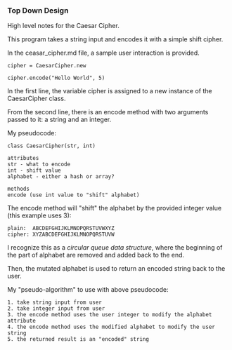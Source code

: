 ### Top Down Design

High level notes for the Caesar Cipher.

This program takes a string input and encodes it with a simple shift cipher.

In the ceasar_cipher.md file, a sample user interaction is provided.

    cipher = CaesarCipher.new

    cipher.encode("Hello World", 5)

In the first line, the variable cipher is assigned to a new instance of the CaesarCipher class.

From the second line, there is an encode method with two arguments passed to it: a string and an integer.

My pseudocode:

    class CaesarCipher(str, int)

    attributes
    str - what to encode
    int - shift value
    alphabet - either a hash or array?

    methods
    encode (use int value to "shift" alphabet)

The encode method will "shift" the alphabet by the provided integer value (this example uses 3):

    plain:  ABCDEFGHIJKLMNOPQRSTUVWXYZ
    cipher: XYZABCDEFGHIJKLMNOPQRSTUVW

I recognize this as a *circular queue data structure*, where the beginning of the part of alphabet are removed and added back to the end.

Then, the mutated alphabet is used to return an encoded string back to the user.

My "pseudo-algorithm" to use with above pseudocode:

    1. take string input from user
    2. take integer input from user
    3. the encode method uses the user integer to modify the alphabet attribute
    4. the encode method uses the modified alphabet to modify the user string
    5. the returned result is an "encoded" string
